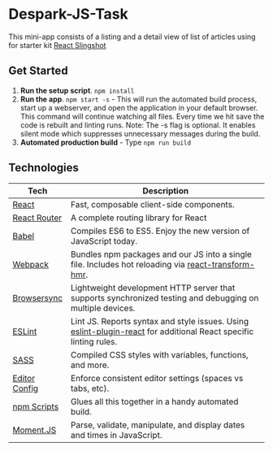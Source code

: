 # Despark-JS-Task

This mini-app consists of a listing and a detail view of list of articles using for starter kit [React Slingshot](https://github.com/coryhouse/react-slingshot.git)

## Get Started
1. **Run the setup script**. `npm install`
2. **Run the app**. `npm start -s` - 
This will run the automated build process, start up a webserver, and open the application in your default browser. This command will continue watching all files. Every time we hit save the code is rebuilt and linting runs. Note: The -s flag is optional. It enables silent mode which suppresses unnecessary messages during the build.
3. **Automated production build** - Type `npm run build`

## Technologies

| **Tech** | **Description** |
|----------|-------|
|  [React](https://facebook.github.io/react/)  |   Fast, composable client-side components.    |
|  [React Router](https://github.com/reactjs/react-router) | A complete routing library for React | 
|  [Babel](http://babeljs.io) |  Compiles ES6 to ES5. Enjoy the new version of JavaScript today.     | 
|  [Webpack](http://webpack.github.io) | Bundles npm packages and our JS into a single file. Includes hot reloading via [react-transform-hmr](https://www.npmjs.com/package/react-transform-hmr). | 
|  [Browsersync](https://www.browsersync.io/) | Lightweight development HTTP server that supports synchronized testing and debugging on multiple devices. |
|  [ESLint](http://eslint.org/)| Lint JS. Reports syntax and style issues. Using [eslint-plugin-react](https://github.com/yannickcr/eslint-plugin-react) for additional React specific linting rules. | 
|  [SASS](http://sass-lang.com/) | Compiled CSS styles with variables, functions, and more. |
|  [Editor Config](http://editorconfig.org) | Enforce consistent editor settings (spaces vs tabs, etc). |
|  [npm Scripts](https://docs.npmjs.com/misc/scripts)| Glues all this together in a handy automated build. |
|  [Moment.JS](https://momentjs.com/)  | Parse, validate, manipulate, and display dates and times in JavaScript. |